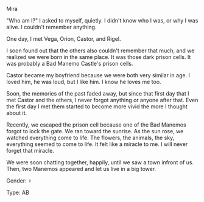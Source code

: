Mira

"Who am I?" I asked to myself, quietly. I didn't know who I was, or why I was alive. I couldn't remember anything.

One day, I met Vega, Orion, Castor, and Rigel.

I soon found out that the others also couldn't remember that much, and we realized we were born in the same place. It was those dark prison cells. It was probably a Bad Manemo Castle's prison cells.

Castor became my boyfriend because we were both very similar in age. I loved him, he was loud, but I like him. I know he loves me too.

Soon, the memories of the past faded away, but since that first day that I met Castor and the others, I never forgot anything or anyone after that. Even the first day I met them started to become more vivid the more I thought about it.

Recently, we escaped the prison cell because one of the Bad Manemos forgot to lock the gate. We ran toward the sunrise. As the sun rose, we watched everything come to life. The flowers, the animals, the sky, everything seemed to come to life. It felt like a miracle to me. I will never forget that miracle.

We were soon chatting together, happily, until we saw a town infront of us. Then, two Manemos appeared and let us live in a big tower.

Gender: ♀

Type: AB
